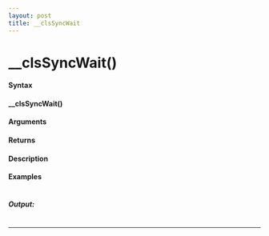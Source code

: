 ```yaml
---
layout: post
title: __clsSyncWait
---
```


# __clsSyncWait()


#### Syntax

#### __clsSyncWait()

#### Arguments

#### Returns

#### Description

#### Examples

```

```

##### Output:

```

```

---